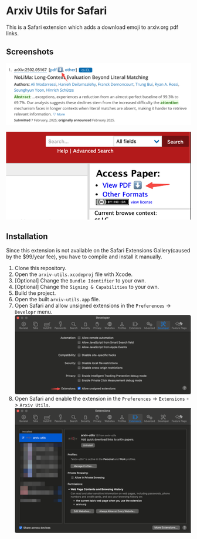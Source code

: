 # Arxiv Utils for Safari

This is a Safari extension which adds a download emoji to arxiv.org pdf links.

## Screenshots

![Screenshot](./docs/assets/arxiv-utils-screenshot-1.png)

![Screenshot](./docs/assets/arxiv-utils-screenshot-2.png)

## Installation

Since this extension is not available on the Safari Extensions Gallery(caused by the $99/year fee), you have to compile and install it manually.

1. Clone this repository.
2. Open the `arxiv-utils.xcodeproj` file with Xcode.
3. [Optional] Change the `Bundle Identifier` to your own.
4. [Optional] Change the `Signing & Capabilities` to your own.
5. Build the project.
6. Open the built `arxiv-utils.app` file.
7. Open Safari and allow unsigned extensions in the `Preferences` -> `Developr` menu.
    ![Screenshot](./docs/assets/safari-screenshot-1.png)
8. Open Safari and enable the extension in the `Preferences` -> `Extensions` -> `Arxiv Utils`.
    ![Screenshot](./docs/assets/safari-screenshot-2.png)

